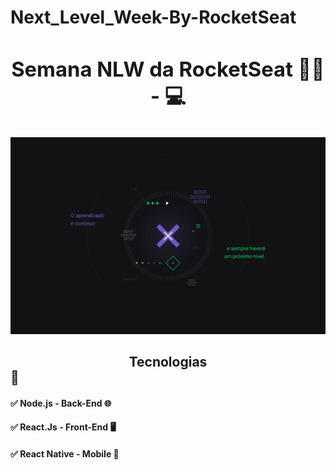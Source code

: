 # Next_Level_Week-By-RocketSeat

# <center><h3>Semana NLW da RocketSeat :astronaut: - :computer:</h3></center>

![NLW](/Image/1440x900.jpg)

## <center>Tecnologias</center> :call_me_hand:

#### :white_check_mark: Node.js - Back-End :globe_with_meridians:
#### :white_check_mark: React.Js - Front-End :desktop_computer: 
#### :white_check_mark: React Native - Mobile :iphone: 
